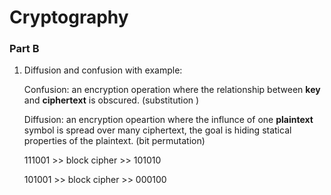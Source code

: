 # Cryptography



###  Part B

1. Diffusion and confusion with example:

   Confusion: an encryption operation where the relationship between **key** and **ciphertext** is obscured. (substitution )

   Diffusion: an encryption  opeartion where the influnce of one **plaintext** symbol is spread over many ciphertext, the goal is hiding statical properties of the plaintext.  (bit permutation)

   111001   >> block cipher >> 101010

   101001   >> block cipher >> 000100
